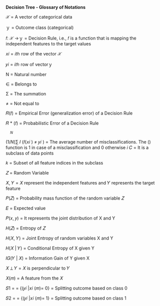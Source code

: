 ﻿**Decision Tree - Glossary of Notations**

𝒳 = A vector of categorical data

ｙ = Outcome class (categorical)

𝑓: 𝒳 →ｙ = Decision Rule, i.e., 𝑓 is a function that is mapping the independent features to the target values

𝑥𝑖 = 𝑖𝑡ℎ row of the vector 𝒳

𝑦𝑖 = 𝑖𝑡ℎ row of vectorｙ

N = Natural number

∈ = Belongs to

Σ = The summation

≠ = Not equal to

𝑅(𝑓) = Empirical Error (generalization error) of a Decision Rule

𝑅 * (𝑓) = Probabilistic Error of a Decision Rule

      𝑁
(1/𝑁)∑  𝐼 (𝑓(𝑥𝑖 ) ≠ 𝑦𝑖 ) = The average number of misclassifications. The () function is 1 in case of a misclassification and 0 otherwise
      𝑖
𝐶 = It is a subclass of data points

𝑘 = Subset of all feature indices in the subclass

𝑍 = Random Variable

𝑋, 𝑌 = 𝑋 represent the independent features and 𝑌 represents the target feature

𝑃(𝑍) = Probability mass function of the random variable 𝑍

𝐸 = Expected value

𝑃(𝑥, 𝑦) = It represents the joint distribution of X and Y

𝐻(𝑍) = Entropy of 𝑍

𝐻(𝑋, 𝑌) = Joint Entropy of random variables X and Y

𝐻(𝑋 | 𝑌) = Conditional Entropy of X given Y

𝐼𝐺(𝑌 | 𝑋) = Information Gain of Y given X

𝑋 ⊥ 𝑌  = 𝑋  is perpendicular to 𝑌

𝑋(𝑚) = A feature from the 𝑋

𝑆1 = = {(𝑦𝑖 |𝑥𝑖 (𝑚)= 0} = Splitting outcome based on class 0

𝑆2 = = {(𝑦𝑖 |𝑥𝑖 (𝑚)= 1} = Splitting outcome based on class 1



